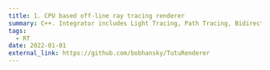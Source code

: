 ```yaml
---
title: 1. CPU based off-line ray tracing renderer
summary: C++. Integrator includes Light Tracing, Path Tracing, Bidirectional Path tracing.
tags:
  - RT
date: 2022-01-01
external_link: https://github.com/bobhansky/TutuRenderer
---
```

